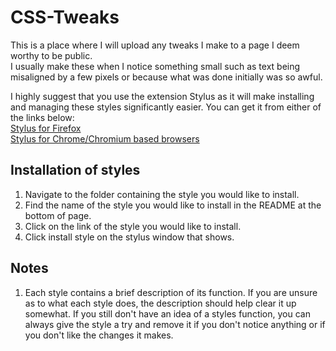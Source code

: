 # CSS-Tweaks
This is a place where I will upload any tweaks I make to a page I deem worthy to be public.  
I usually make these when I notice something small such as text being misaligned by a few pixels or because what was done initially was so awful.

I highly suggest that you use the extension Stylus as it will make installing and managing these styles significantly easier. You can get it from either of the links below:  
[Stylus for Firefox](https://addons.mozilla.org/en-US/firefox/addon/styl-us/)  
[Stylus for Chrome/Chromium based browsers](https://chrome.google.com/webstore/detail/stylus/clngdbkpkpeebahjckkjfobafhncgmne)

## Installation of styles
1. Navigate to the folder containing the style you would like to install.
2. Find the name of the style you would like to install in the README at the bottom of page.
3. Click on the link of the style you would like to install.
4. Click install style on the stylus window that shows.

## Notes
1. Each style contains a brief description of its function. If you are unsure as to what each style does, the description should help clear it up somewhat. If you still don't have an idea of a styles function, you can always give the style a try and remove it if you don't notice anything or if you don't like the changes it makes.  